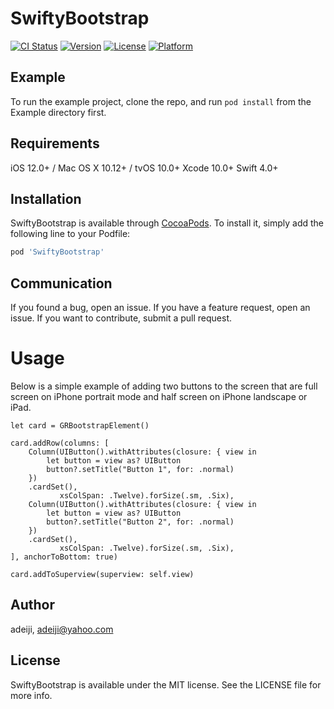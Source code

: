 # SwiftyBootstrap

[![CI Status](https://img.shields.io/travis/adeiji/SwiftyBootstrap.svg?style=flat)](https://travis-ci.org/adeiji/SwiftyBootstrap)
[![Version](https://img.shields.io/cocoapods/v/SwiftyBootstrap.svg?style=flat)](https://cocoapods.org/pods/SwiftyBootstrap)
[![License](https://img.shields.io/cocoapods/l/SwiftyBootstrap.svg?style=flat)](https://cocoapods.org/pods/SwiftyBootstrap)
[![Platform](https://img.shields.io/cocoapods/p/SwiftyBootstrap.svg?style=flat)](https://cocoapods.org/pods/SwiftyBootstrap)

## Example

To run the example project, clone the repo, and run `pod install` from the Example directory first.

## Requirements
iOS 12.0+ / Mac OS X 10.12+ / tvOS 10.0+
Xcode 10.0+
Swift 4.0+

## Installation

SwiftyBootstrap is available through [CocoaPods](https://cocoapods.org). To install
it, simply add the following line to your Podfile:

```ruby
pod 'SwiftyBootstrap'
```

## Communication
If you found a bug, open an issue.
If you have a feature request, open an issue.
If you want to contribute, submit a pull request.

# Usage

Below is a simple example of adding two buttons to the screen that are full screen on iPhone portrait mode and half screen on iPhone landscape or iPad.

```
let card = GRBootstrapElement()
        
card.addRow(columns: [
    Column(UIButton().withAttributes(closure: { view in
        let button = view as? UIButton
        button?.setTitle("Button 1", for: .normal)
    })
    .cardSet(),
           xsColSpan: .Twelve).forSize(.sm, .Six),
    Column(UIButton().withAttributes(closure: { view in
        let button = view as? UIButton
        button?.setTitle("Button 2", for: .normal)
    })
    .cardSet(),
           xsColSpan: .Twelve).forSize(.sm, .Six),
], anchorToBottom: true)

card.addToSuperview(superview: self.view)
```

## Author

adeiji, adeiji@yahoo.com

## License

SwiftyBootstrap is available under the MIT license. See the LICENSE file for more info.
